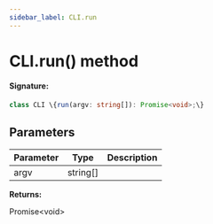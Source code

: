```yaml
---
sidebar_label: CLI.run
---
```


# CLI.run() method

#### Signature:

```typescript
class CLI \{run(argv: string[]): Promise<void>;\}
```

## Parameters

| Parameter | Type       | Description |
| --------- | ---------- | ----------- |
| argv      | string\[\] |             |

**Returns:**

Promise&lt;void&gt;
